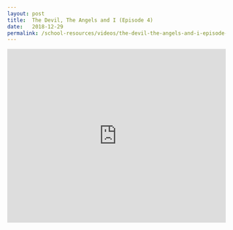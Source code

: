 ```yaml
---
layout: post
title:  The Devil, The Angels and I (Episode 4)
date:   2018-12-29
permalink: /school-resources/videos/the-devil-the-angels-and-i-episode-4
---
```


<iframe width="100%" height="400" src="https://www.youtube.com/embed/7zqd-Ayma-s" frameborder="0" allow="accelerometer; autoplay; encrypted-media; gyroscope; picture-in-picture" allowfullscreen></iframe>